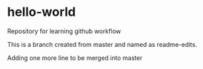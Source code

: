 # hello-world
Repository for learning github workflow

This is a branch created from master and named as readme-edits.

Adding one more line to be merged into master
